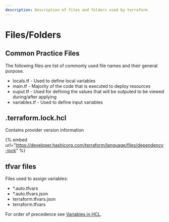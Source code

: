 ```yaml
---
description: Description of files and folders used by terraform
---
```


# Files/Folders

## Common Practice Files

The following files are list of commonly used file names and their general purpose.

* locals.tf - Used to define local variables
* main.tf - Majority of the code that is executed to deploy resources
* ouput.tf - Used for defining the values that will be outputed to be viewed during/after applying
* variables.tf - Used to define input variables

## .terraform.lock.hcl

Contains provider version information

{% embed url="https://developer.hashicorp.com/terraform/language/files/dependency-lock" %}

## tfvar files

Files used to assign variables:

* \*.auto.tfvars
* \*.auto.tfvars.json
* terraform.tfvars.json
* terraform.tfvars

For order of precedence see [Variables in HCL](../hcl.md#order-of-precedence-for-variable-assignment).

